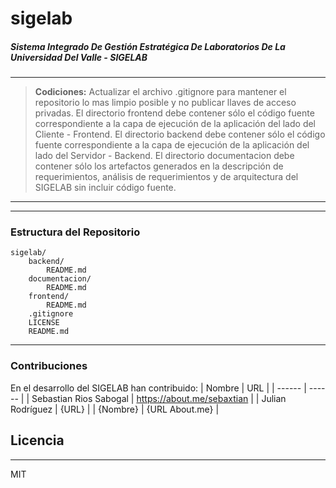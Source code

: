 # sigelab
##### Sistema Integrado De Gestión Estratégica De Laboratorios De La Universidad Del Valle - SIGELAB

---
> **Codiciones:**
> Actualizar el archivo .gitignore para mantener el repositorio lo mas limpio posible y no publicar llaves de acceso privadas.
> El directorio frontend debe contener sólo el código fuente correspondiente a la capa de ejecución de la aplicación del lado del Cliente - Frontend.
> El directorio backend debe contener sólo el código fuente correspondiente a la capa de ejecución de la aplicación del lado del Servidor - Backend.
> El directorio documentacion debe contener sólo los artefactos generados en la descripción de requerimientos, análisis de requerimientos y de arquitectura del SIGELAB sin incluir código fuente.

---



------------

### Estructura del Repositorio

    sigelab/
        backend/
            README.md
        documentacion/
            README.md
        frontend/
            README.md
        .gitignore
        LICENSE
        README.md

------------




### Contribuciones
En el desarrollo del SIGELAB han contribuido:
| Nombre | URL |
| ------ | ------ |
| Sebastian Rios Sabogal | https://about.me/sebaxtian |
| Julian Rodríguez | {URL} |
| {Nombre} | {URL About.me} |



## Licencia
----
MIT
